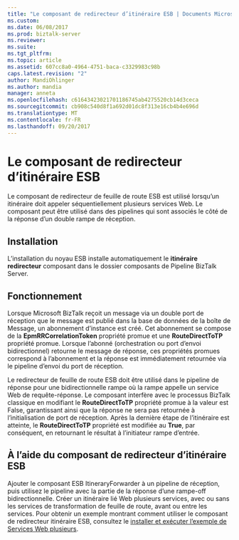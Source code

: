 ```yaml
---
title: "Le composant de redirecteur d’itinéraire ESB | Documents Microsoft"
ms.custom: 
ms.date: 06/08/2017
ms.prod: biztalk-server
ms.reviewer: 
ms.suite: 
ms.tgt_pltfrm: 
ms.topic: article
ms.assetid: 607cc8a0-4964-4751-baca-c3329983c98b
caps.latest.revision: "2"
author: MandiOhlinger
ms.author: mandia
manager: anneta
ms.openlocfilehash: c61643423021701186745ab4275520cb14d3ceca
ms.sourcegitcommit: cb908c540d8f1a692d01dc8f313e16cb4b4e696d
ms.translationtype: MT
ms.contentlocale: fr-FR
ms.lasthandoff: 09/20/2017
---
```

# <a name="the-esb-itinerary-forwarder-component"></a>Le composant de redirecteur d’itinéraire ESB
Le composant de redirecteur de feuille de route ESB est utilisé lorsqu’un itinéraire doit appeler séquentiellement plusieurs services Web. Le composant peut être utilisé dans des pipelines qui sont associés le côté de la réponse d’un double rampe de réception.  
  
## <a name="installation"></a>Installation  
 L’installation du noyau ESB installe automatiquement le **itinéraire redirecteur** composant dans le dossier composants de Pipeline BizTalk Server.  
  
## <a name="how-it-works"></a>Fonctionnement  
 Lorsque Microsoft BizTalk reçoit un message via un double port de réception que le message est publié dans la base de données de la boîte de Message, un abonnement d’instance est créé. Cet abonnement se compose de la **EpmRRCorrelationToken** propriété promue et une **RouteDirectToTP** propriété promue. Lorsque l’abonné (orchestration ou port d’envoi bidirectionnel) retourne le message de réponse, ces propriétés promues correspond à l’abonnement et la réponse est immédiatement retournée via le pipeline d’envoi du port de réception.  
  
 Le redirecteur de feuille de route ESB doit être utilisé dans le pipeline de réponse pour une bidirectionnelle rampe où la rampe appelle un service Web de requête-réponse. Le composant interfère avec le processus BizTalk classique en modifiant le **RouteDirectToTP** propriété promue à la valeur est False, garantissant ainsi que la réponse ne sera pas retournée à l’initialisation de port de réception. Après la dernière étape de l’itinéraire est atteinte, le **RouteDirectToTP** propriété est modifiée au **True**, par conséquent, en retournant le résultat à l’initiateur rampe d’entrée.  
  
## <a name="using-the-esb-itinerary-forwarder-component"></a>À l’aide du composant de redirecteur d’itinéraire ESB  
 Ajouter le composant ESB ItineraryForwarder à un pipeline de réception, puis utilisez le pipeline avec la partie de la réponse d’une rampe-off bidirectionnelle. Créer un itinéraire lié Web plusieurs services, avec ou sans les services de transformation de feuille de route, avant ou entre les services. Pour obtenir un exemple montrant comment utiliser le composant de redirecteur itinéraire ESB, consultez le [installer et exécuter l’exemple de Services Web plusieurs](../esb-toolkit/installing-and-running-the-multiple-web-services-sample.md).